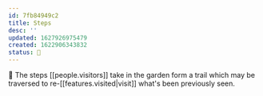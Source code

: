 ```yaml
---
id: 7fb84949c2
title: Steps
desc: ''
updated: 1627926975479
created: 1622906343832
status: 🌿
---
```


🥾 The steps [[people.visitors]] take in the garden form a trail which may be traversed to re-[[features.visited|visit]] what's been previously seen.

